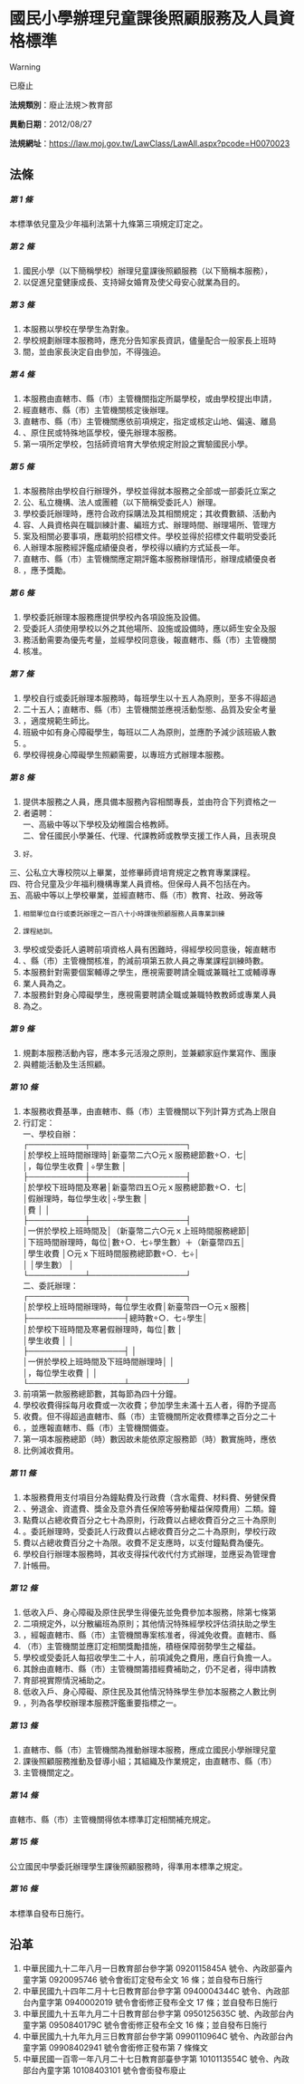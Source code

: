 # 國民小學辦理兒童課後照顧服務及人員資格標準


> [!WARNING]
> 已廢止


**法規類別**：廢止法規＞教育部

**異動日期**：2012/08/27  

**法規網址**：https://law.moj.gov.tw/LawClass/LawAll.aspx?pcode=H0070023



## 法條
##### 第 1 條
本標準依兒童及少年福利法第十九條第三項規定訂定之。

##### 第 2 條
1. 國民小學（以下簡稱學校）辦理兒童課後照顧服務（以下簡稱本服務），
1. 以促進兒童健康成長、支持婦女婚育及使父母安心就業為目的。

##### 第 3 條
1. 本服務以學校在學學生為對象。
1. 學校規劃辦理本服務時，應充分告知家長資訊，儘量配合一般家長上班時
1. 間，並由家長決定自由參加，不得強迫。

##### 第 4 條
1. 本服務由直轄市、縣（市）主管機關指定所屬學校，或由學校提出申請，
1. 經直轄市、縣（市）主管機關核定後辦理。
1. 直轄市、縣（市）主管機關應依前項規定，指定或核定山地、偏遠、離島
1. 、原住民或特殊地區學校，優先辦理本服務。
1. 第一項所定學校，包括師資培育大學依規定附設之實驗國民小學。

##### 第 5 條
1. 本服務除由學校自行辦理外，學校並得就本服務之全部或一部委託立案之
1. 公、私立機構、法人或團體（以下簡稱受委託人）辦理。
1. 學校委託辦理時，應符合政府採購法及其相關規定；其收費數額、活動內
1. 容、人員資格與在職訓練計畫、編班方式、辦理時間、辦理場所、管理方
1. 案及相關必要事項，應載明於招標文件。學校並得於招標文件載明受委託
1. 人辦理本服務經評鑑成績優良者，學校得以續約方式延長一年。
1. 直轄市、縣（市）主管機關應定期評鑑本服務辦理情形，辦理成績優良者
1. ，應予獎勵。

##### 第 6 條
1. 學校委託辦理本服務應提供學校內各項設施及設備。
1. 受委託人須使用學校以外之其他場所、設施或設備時，應以師生安全及服
1. 務活動需要為優先考量，並經學校同意後，報直轄市、縣（市）主管機關
1. 核准。

##### 第 7 條
1. 學校自行或委託辦理本服務時，每班學生以十五人為原則，至多不得超過
1. 二十五人；直轄市、縣（市）主管機關並應視活動型態、品質及安全考量
1. ，適度規範生師比。
1. 班級中如有身心障礙學生，每班以二人為原則，並應酌予減少該班級人數
1. 。
1. 學校得視身心障礙學生照顧需要，以專班方式辦理本服務。

##### 第 8 條
1. 提供本服務之人員，應具備本服務內容相關專長，並由符合下列資格之一
1. 者遴聘：  
一、高級中等以下學校及幼稚園合格教師。  
二、曾任國民小學兼任、代理、代課教師或教學支援工作人員，且表現良
1.     好。  
三、公私立大專校院以上畢業，並修畢師資培育規定之教育專業課程。  
四、符合兒童及少年福利機構專業人員資格。但保母人員不包括在內。  
五、高級中等以上學校畢業，並經直轄市、縣（市）教育、社政、勞政等
1.     相關單位自行或委託辦理之一百八十小時課後照顧服務人員專業訓練
1.     課程結訓。
1. 學校或受委託人遴聘前項資格人員有困難時，得經學校同意後，報直轄市
1. 、縣（市）主管機關核准，酌減前項第五款人員之專業課程訓練時數。
1. 本服務針對需要個案輔導之學生，應視需要聘請全職或兼職社工或輔導專
1. 業人員為之。
1. 本服務針對身心障礙學生，應視需要聘請全職或兼職特教教師或專業人員
1. 為之。

##### 第 9 條
1. 規劃本服務活動內容，應本多元活潑之原則，並兼顧家庭作業寫作、團康
1. 與體能活動及生活照顧。

##### 第 10 條
1. 本服務收費基準，由直轄市、縣（市）主管機關以下列計算方式為上限自
1. 行訂定：  
一、學校自辦：  
    ┌──────────┬─────────────────┐  
    │於學校上班時間辦理時│新臺幣二六○元ｘ服務總節數÷○．七│  
    │，每位學生收費      │÷學生數                          │  
    ├──────────┼─────────────────┤  
    │於學校下班時間及寒暑│新臺幣四五○元ｘ服務總節數÷○．七│  
    │假辦理時，每位學生收│÷學生數                          │  
    │費                  │                                  │  
    ├──────────┼─────────────────┤  
    │一併於學校上班時間及│（新臺幣二六○元ｘ上班時間服務總節│  
    │下班時間辦理時，每位│數÷○．七÷學生數）＋（新臺幣四五│  
    │學生收費            │○元ｘ下班時間服務總節數÷○．七÷│  
    │                    │學生數）                          │  
    └──────────┴─────────────────┘  
二、委託辦理：  
    ┌─────────────────┬──────────┐  
    │於學校上班時間辦理時，每位學生收費│新臺幣四一○元ｘ服務│  
    ├─────────────────┤總時數÷○．七÷學生│  
    │於學校下班時間及寒暑假辦理時，每位│數                  │  
    │學生收費                          │                    │  
    ├─────────────────┤                    │  
    │一併於學校上班時間及下班時間辦理時│                    │  
    │，每位學生收費                    │                    │  
    └─────────────────┴──────────┘
1. 前項第一款服務總節數，其每節為四十分鐘。
1. 學校收費得採每月收費或一次收費；參加學生未滿十五人者，得酌予提高
1. 收費。但不得超過直轄市、縣（市）主管機關所定收費標準之百分之二十
1. ，並應報直轄市、縣（市）主管機關備查。
1. 第一項本服務總節（時）數因故未能依原定服務節（時）數實施時，應依
1. 比例減收費用。

##### 第 11 條
1. 本服務費用支付項目分為鐘點費及行政費（含水電費、材料費、勞健保費
1. 、勞退金、資遣費、獎金及意外責任保險等勞動權益保障費用）二類。鐘
1. 點費以占總收費百分之七十為原則，行政費以占總收費百分之三十為原則
1. 。委託辦理時，受委託人行政費以占總收費百分之二十為原則，學校行政
1. 費以占總收費百分之十為限。收費不足支應時，以支付鐘點費為優先。
1. 學校自行辦理本服務時，其收支得採代收代付方式辦理，並應妥為管理會
1. 計帳冊。

##### 第 12 條
1. 低收入戶、身心障礙及原住民學生得優先並免費參加本服務，除第七條第
1. 二項規定外，以分散編班為原則；其他情況特殊經學校評估須扶助之學生
1. ，經報直轄市、縣（市）主管機關專案核准者，得減免收費。直轄市、縣
1. （市）主管機關並應訂定相關獎勵措施，積極保障弱勢學生之權益。
1. 學校或受委託人每招收學生二十人，前項減免之費用，應自行負擔一人。
1. 其餘由直轄市、縣（市）主管機關籌措經費補助之，仍不足者，得申請教
1. 育部視實際情況補助之。
1. 低收入戶、身心障礙、原住民及其他情況特殊學生參加本服務之人數比例
1. ，列為各學校辦理本服務評鑑重要指標之一。

##### 第 13 條
1. 直轄市、縣（市）主管機關為推動辦理本服務，應成立國民小學辦理兒童
1. 課後照顧服務推動及督導小組；其組織及作業規定，由直轄市、縣（市）
1. 主管機關定之。

##### 第 14 條
直轄市、縣（市）主管機關得依本標準訂定相關補充規定。

##### 第 15 條
公立國民中學委託辦理學生課後照顧服務時，得準用本標準之規定。

##### 第 16 條
本標準自發布日施行。

## 沿革
1. 中華民國九十二年八月一日教育部台參字第 0920115845A  號令、內政部臺內童字第 0920095746 號令會銜訂定發布全文 16 條；並自發布日施行
1. 中華民國九十四年二月十七日教育部台參字第 0940004344C  號令、內政部台內童字第 0940002019 號令會銜修正發布全文 17 條；並自發布日施行
1. 中華民國九十五年九月二十日教育部台參字第 0950125635C  號、內政部台內童字第 0950840179C  號令會銜修正發布全文 16 條；並自發布日施行
1. 中華民國九十九年九月三日教育部台參字第 0990110964C  號令、內政部台內童字第 09908402941  號令會銜修正發布第 7  條條文
1. 中華民國一百零一年八月二十七日教育部臺參字第 1010113554C  號令、內政部台內童字第 10108403101  號令會銜發布廢止
